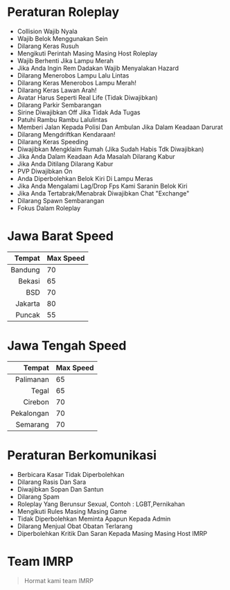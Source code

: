 # Peraturan Roleplay

- Collision Wajib Nyala
- Wajib Belok Menggunakan Sein
- Dilarang Keras Rusuh
- Mengikuti Perintah Masing Masing Host Roleplay
- Wajib Berhenti Jika Lampu Merah
- Jika Anda Ingin Rem Dadakan Wajib Menyalakan Hazard
- Dilarang Menerobos Lampu Lalu Lintas
- Dilarang Keras Menerobos Lampu Merah!
- Dilarang Keras Lawan Arah!
- Avatar Harus Seperti Real Life (Tidak Diwajibkan)
- Dilarang Parkir Sembarangan
- Sirine Diwajibkan Off Jika Tidak Ada Tugas
- Patuhi Rambu Rambu Lalulintas
- Memberi Jalan Kepada Polisi Dan Ambulan Jika Dalam Keadaan Darurat
- Dilarang Mengdriftkan Kendaraan!
- Dilarang Keras Speeding
- Diwajibkan Mengklaim Rumah (Jika Sudah Habis Tdk Diwajibkan)
- Jika Anda Dalam Keadaan Ada Masalah Dilarang Kabur
- Jika Anda Ditilang Dilarang Kabur
- PVP Diwajibkan On
- Anda Diperbolehkan Belok Kiri Di Lampu Meras
- Jika Anda Mengalami Lag/Drop Fps Kami Saranin Belok Kiri
- Jika Anda Tertabrak/Menabrak Diwajibkan Chat "Exchange"
- Dilarang Spawn Sembarangan
- Fokus Dalam Roleplay

# Jawa Barat Speed
| Tempat | Max Speed |
|-----:|-----------|
| Bandung| 70|
| Bekasi| 65|
| BSD| 70|
| Jakarta| 80|
| Puncak| 55|

# Jawa Tengah Speed
| Tempat | Max Speed |
|-----:|-----------|
|     Palimanan| 65|
|     Tegal| 65    |
|     Cirebon| 70       |
|  Pekalongan| 70|
|  Semarang| 70|

# Peraturan Berkomunikasi

- Berbicara Kasar Tidak Diperbolehkan 
- Dilarang Rasis Dan Sara
- Diwajibkan Sopan Dan Santun
- Dilarang Spam
- Roleplay Yang Berunsur Sexual, Contoh : LGBT,Pernikahan
- Mengikuti Rules Masing Masing Game
- Tidak Diperbolehkan Meminta Apapun Kepada Admin
- Dilarang Menjual Obat Obatan Terlarang
- Diperbolehkan Kritik Dan Saran Kepada Masing Masing Host IMRP

# Team IMRP
> Hormat kami team IMRP 
